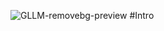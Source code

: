 ![GLLM-removebg-preview](https://github.com/user-attachments/assets/b586cbb8-3019-4ec0-8654-3e76922512f8)
#Intro
